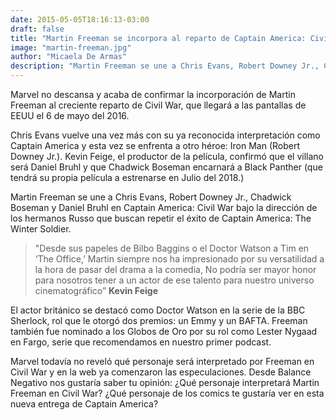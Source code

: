 ```yaml
---
date: 2015-05-05T18:16:13-03:00
draft: false
title: "Martin Freeman se incorpora al reparto de Captain America: Civil War"
image: "martin-freeman.jpg"
author: "Micaela De Armas"
description: "Martin Freeman se une a Chris Evans, Robert Downey Jr., Chadwick Boseman y Daniel Bruhl en Captain America: Civil War. Los hermanos Russo buscan repetir el éxito de Captain America: The Winter Soldier."
---
```


Marvel no descansa y acaba de confirmar la incorporación de Martin Freeman al creciente reparto de Civil War, que llegará a las pantallas de EEUU el 6 de mayo del 2016.

Chris Evans vuelve una vez más con su ya reconocida interpretación como Captain America y esta vez se enfrenta a otro héroe: Iron Man (Robert Downey Jr.).
Kevin Feige, el productor de la película, confirmó que el villano será Daniel Bruhl y que Chadwick Boseman encarnará a Black Panther (que tendrá su propia película a estrenarse en Julio del 2018.)

Martin Freeman se une a Chris Evans, Robert Downey Jr., Chadwick Boseman y Daniel Bruhl en Captain America: Civil War bajo la dirección de los hermanos Russo que buscan repetir el éxito de Captain America: The Winter Soldier.

> "Desde sus papeles de Bilbo Baggins o el Doctor Watson a Tim en ‘The Office,’ Martin siempre nos ha impresionado por su versatilidad a la hora de pasar del drama a la comedia, No podría ser mayor honor para nosotros tener a un actor de ese talento para nuestro universo cinematográfico”
> **Kevin Feige**

El actor británico se destacó como Doctor Watson en la serie de la BBC Sherlock, rol que le otorgó dos premios: un Emmy y un BAFTA. Freeman también fue nominado a los Globos de Oro por su rol como Lester Nygaad en Fargo, serie que recomendamos en nuestro primer podcast.

Marvel todavía no reveló qué personaje será interpretado por Freeman en Civil War y en la web ya comenzaron las especulaciones. Desde Balance Negativo nos gustaría saber tu opinión: ¿Qué personaje interpretará Martin Freeman en Civil War? ¿Qué personaje de los comics te gustaría ver en esta nueva entrega de Captain America?